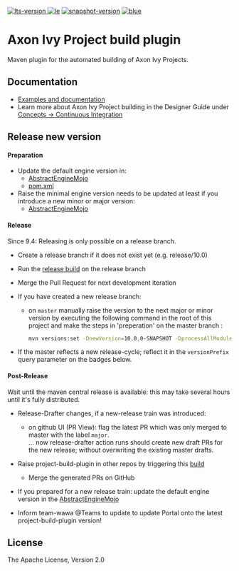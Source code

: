 [![lts-version][lts] ![le]][central]  [![snapshot-version][snap]][sonatype] [![blue]][plugin-doc]

# Axon Ivy Project build plugin

Maven plugin for the automated building of Axon Ivy Projects. 

## Documentation

- [Examples and documentation](https://axonivy.github.io/project-build-plugin)
- Learn more about Axon Ivy Project building in the Designer Guide under [Concepts -> Continuous Integration](https://developer.axonivy.com/doc/latest/designer-guide/how-to/continuous-integration.html#maven-build-plugin)

## Release new version

#### Preparation

- Update the default engine version in:
  - [AbstractEngineMojo](src/main/java/ch/ivyteam/ivy/maven/AbstractEngineMojo.java#L42)
  - [pom.xml](pom.xml#L483)
- Raise the minimal engine version needs to be updated at least if you introduce a new minor or major version:
  - [AbstractEngineMojo](src/main/java/ch/ivyteam/ivy/maven/AbstractEngineMojo.java#L41)

#### Release

Since 9.4: Releasing is only possible on a release branch.

- Create a release branch if it does not exist yet (e.g. release/10.0)

- Run the [release build](build/release/Jenkinsfile) on the release branch

- Merge the Pull Request for next development iteration

- If you have created a new release branch: 
  
  - on `master` manually raise the version to the next major or minor version by executing the following command in the root of this project and make the steps in 'preperation' on the master branch :
    
    ```bash
    mvn versions:set -DnewVersion=10.0.0-SNAPSHOT -DprocessAllModules -DgenerateBackupPoms=false
    ```

- If the master reflects a new release-cycle; reflect it in the `versionPrefix` query parameter on the badges below.

#### Post-Release

Wait until the maven central release is available: this may take several hours until it's fully distributed.

- Release-Drafter changes, if a new-release train was introduced:
  
  - on github UI (PR View):  flag the latest PR which was only merged to master with the label `major`.  
    ... now release-drafter action runs should create new draft PRs for the new release; without overwriting the existing master drafts.

- Raise project-build-plugin in other repos by triggering this [build](https://jenkins.ivyteam.io/view/jobs/job/github-repo-manager_raise-build-plugin-version/job/master/)
  
  - Merge the generated PRs on GitHub

- If you prepared for a new release train: update the default engine version in the [AbstractEngineMojo](src/main/java/ch/ivyteam/ivy/maven/AbstractEngineMojo.java#L42)

- Inform team-wawa @Teams to update to update Portal onto the latest project-build-plugin version!

## License

The Apache License, Version 2.0

[lts]: https://img.shields.io/maven-metadata/v.svg?versionPrefix=12&label=LTS&logo=apachemaven&metadataUrl=https%3A%2F%2Frepo1.maven.org%2Fmaven2%2Fcom%2Faxonivy%2Fivy%2Fci%2Fproject-build-plugin%2Fmaven-metadata.xml
[le]: https://img.shields.io/maven-metadata/v.svg?label=LE&logo=apachemaven&metadataUrl=https%3A%2F%2Frepo1.maven.org%2Fmaven2%2Fcom%2Faxonivy%2Fivy%2Fci%2Fproject-build-plugin%2Fmaven-metadata.xml
[central]: https://repo1.maven.org/maven2/com/axonivy/ivy/ci/project-build-plugin/
[snap]: https://img.shields.io/maven-metadata/v?versionPrefix=13&label=dev&logo=sonatype&metadataUrl=https%3A%2F%2Foss.sonatype.org%2Fcontent%2Frepositories%2Fsnapshots%2Fcom%2Faxonivy%2Fivy%2Fci%2Fproject-build-plugin%2Fmaven-metadata.xml
[sonatype]: https://oss.sonatype.org/content/repositories/snapshots/com/axonivy/ivy/ci/project-build-plugin/
[blue]: https://img.shields.io/badge/-Documentation-blue
[plugin-doc]: https://axonivy.github.io/project-build-plugin/release/

